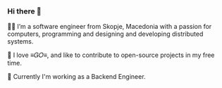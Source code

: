 ### Hi there 👋

:man_technologist: I’m a software engineer from Skopje, Macedonia with a passion for computers, programming and designing and developing distributed systems.

🔭 I love ≡𝐺𝑂≡, and like to contribute to open-source projects in my free time. 

:construction_worker: Currently I'm working as a Backend Engineer. 



<!--
**patche-v/patche-v** is a ✨ _special_ ✨ repository because its `README.md` (this file) appears on your GitHub profile.

Here are some ideas to get you started:

- 🔭 I’m currently working on ...
- 🌱 I’m currently learning ...
- 👯 I’m looking to collaborate on ...
- 🤔 I’m looking for help with ...
- 💬 Ask me about ...
- 📫 How to reach me: ...
- 😄 Pronouns: ...
- ⚡ Fun fact: ...
-->
